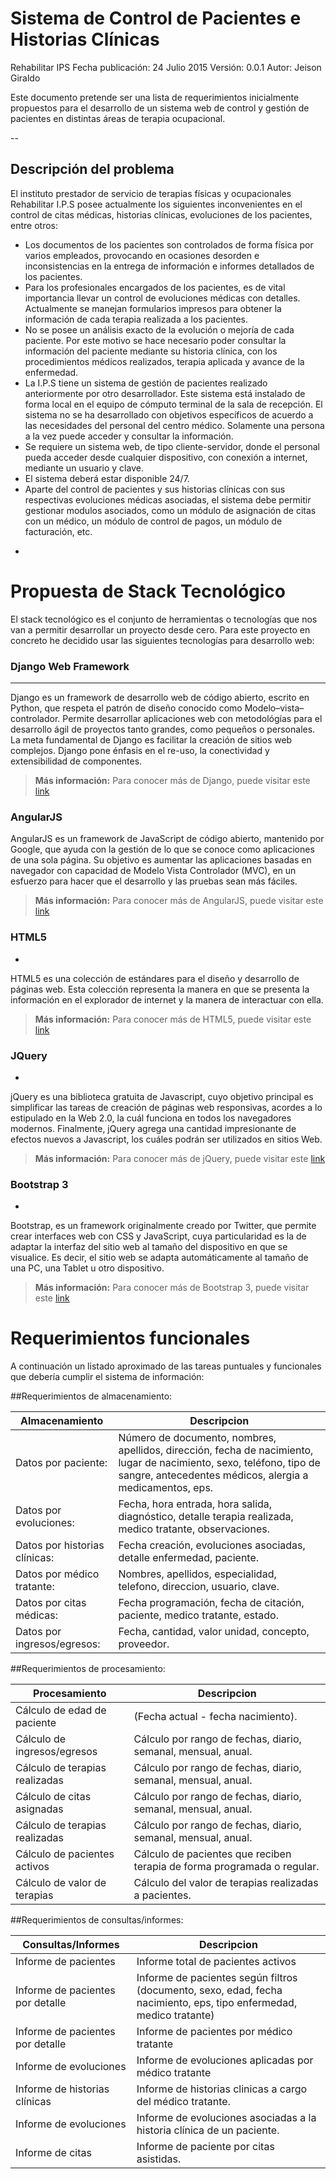 Sistema de Control de Pacientes e Historias Clínicas
===================
Rehabilitar IPS
Fecha publicación: 24 Julio 2015
Versión: 0.0.1
Autor: Jeison Giraldo


Este documento pretende ser una lista de requerimientos inicialmente propuestos para el desarrollo de un sistema web de control y gestión de pacientes en distintas áreas de terapia ocupacional.

--


Descripción del problema
-

El instituto prestador de servicio de terapias físicas y ocupacionales Rehabilitar I.P.S posee actualmente los siguientes inconvenientes en el control de citas médicas, historias clínicas, evoluciones de los pacientes, entre otros:

* Los documentos de los pacientes son controlados de forma física por varios empleados, provocando en ocasiones desorden e inconsistencias en la entrega de información e informes detallados de los pacientes.
* Para los profesionales encargados de los pacientes, es de vital importancia llevar un control de evoluciones médicas con detalles. Actualmente se manejan formularios impresos para obtener la información de cada terapia realizada a los pacientes.
* No se posee un análisis exacto de la evolución o mejoría de cada paciente. Por este motivo se hace necesario poder consultar la información del paciente mediante su historia clínica, con los procedimientos médicos realizados, terapia aplicada y avance de la enfermedad.
* La I.P.S tiene un sistema de gestión de pacientes realizado anteriormente por otro desarrollador. Este sistema está instalado de forma local en el equipo de cómputo terminal de la sala de recepción. El sistema no se ha desarrollado con objetivos específicos de acuerdo a las necesidades del personal del centro médico. Solamente una persona a la vez puede acceder y consultar la información.
* Se requiere un sistema web, de tipo cliente-servidor, donde el personal pueda acceder desde cualquier dispositivo, con conexión a internet, mediante un usuario y clave.
* El sistema deberá estar disponible 24/7.
* Aparte del control de pacientes y sus historias clínicas con sus respectivas evoluciones médicas asociadas, el sistema debe permitir gestionar modulos asociados, como un módulo de asignación de citas con un médico, un módulo de control de pagos, un módulo de facturación, etc.

-

Propuesta de Stack Tecnológico
==============================

El stack tecnológico es el conjunto de herramientas o tecnologías que nos van a permitir desarrollar un proyecto desde cero. Para este proyecto en concreto he decidido usar las siguientes tecnologías para desarrollo web:

### Django Web Framework
---
Django es un framework de desarrollo web de código abierto, escrito en Python, que respeta el patrón de diseño conocido como Modelo–vista–controlador. Permite desarrollar aplicaciones web con metodológías para el desarrollo ágil de proyectos tanto grandes, como pequeños o personales. La meta fundamental de Django es facilitar la creación de sitios web complejos. Django pone énfasis en el re-uso, la conectividad y extensibilidad de componentes.

> **Más información:** Para conocer más de Django, puede visitar este [link][1]

### AngularJS

AngularJS es un framework de JavaScript de código abierto, mantenido por Google, que ayuda con la gestión de lo que se conoce como aplicaciones de una sola página. Su objetivo es aumentar las aplicaciones basadas en navegador con capacidad de Modelo Vista Controlador (MVC), en un esfuerzo para hacer que el desarrollo y las pruebas sean más fáciles.

> **Más información:** Para conocer más de AngularJS, puede visitar este [link][2]

### HTML5
-
HTML5 es una colección de estándares para el diseño y desarrollo de páginas web. Esta colección representa la manera en que se presenta la información en el explorador de internet y la manera de interactuar con ella.

> **Más información:** Para conocer más de HTML5, puede visitar este [link][3]

### JQuery
-
jQuery es una biblioteca gratuita de Javascript, cuyo objetivo principal es simplificar las tareas de creación de páginas web responsivas, acordes a lo estipulado en la Web 2.0, la cuál funciona en todos los navegadores modernos.  Finalmente, jQuery agrega una cantidad impresionante de efectos nuevos a Javascript, los cuáles podrán ser utilizados en sitios Web.

> **Más información:** Para conocer más de jQuery, puede visitar este [link][4]

### Bootstrap 3
-
Bootstrap, es un framework originalmente creado por Twitter, que permite crear interfaces web con CSS y JavaScript, cuya particularidad es la de adaptar la interfaz del sitio web al tamaño del dispositivo en que se visualice. Es decir, el sitio web se adapta automáticamente al tamaño de una PC, una Tablet u otro dispositivo.

> **Más información:** Para conocer más de Bootstrap 3, puede visitar este [link][5]


Requerimientos funcionales
==========================
A continuación un listado aproximado de las tareas puntuales y funcionales que debería cumplir el sistema de información:

##Requerimientos de almacenamiento:


Almacenamiento     | Descripcion
 ---- | ---
Datos por paciente: | Número de documento, nombres, apellidos, dirección, fecha de nacimiento, lugar de nacimiento, sexo, teléfono, tipo de sangre, antecedentes médicos, alergia a medicamentos, eps.
Datos por evoluciones:    | Fecha, hora entrada, hora salida, diagnóstico, detalle terapia realizada, medico tratante, observaciones.
Datos por historias clínicas:     | Fecha creación, evoluciones asociadas, detalle enfermedad, paciente.
Datos por médico tratante: | Nombres, apellidos, especialidad, telefono, direccion, usuario, clave.
Datos por citas médicas: | Fecha programación, fecha de citación, paciente, medico tratante, estado.
Datos por ingresos/egresos: | Fecha, cantidad, valor unidad, concepto, proveedor.

##Requerimientos de procesamiento:

Procesamiento | Descripcion
 ---- | ----
Cálculo de edad de paciente | (Fecha actual - fecha nacimiento).
Cálculo de ingresos/egresos | Cálculo por rango de fechas, diario, semanal, mensual, anual.
Cálculo de terapias realizadas | Cálculo por rango de fechas, diario, semanal, mensual, anual.
Cálculo de citas asignadas | Cálculo por rango de fechas, diario, semanal, mensual, anual.
Cálculo de terapias realizadas | Cálculo por rango de fechas, diario, semanal, mensual, anual.
Cálculo de pacientes activos | Cálculo de pacientes que reciben terapia de forma programada o regular.
Cálculo de valor de terapias | Cálculo del valor de terapias realizadas a pacientes.

##Requerimientos de consultas/informes:

Consultas/Informes | Descripcion
---- | ----
Informe de pacientes | Informe total de pacientes activos
Informe de pacientes por detalle | Informe de pacientes según filtros (documento, sexo, edad, fecha nacimiento, eps, tipo enfermedad, medico tratante)
Informe de pacientes por detalle | Informe de pacientes por médico tratante
Informe de evoluciones | Informe de evoluciones aplicadas por médico tratante
Informe de historias clínicas | Informe de historias clinicas a cargo del médico tratante.
Informe de evoluciones | Informe de evoluciones asociadas a la historia clínica de un paciente.
Informe de citas | Informe de paciente por citas asistidas.


[1]: http://www.djangoproject.com/
[2]: https://angularjs.org/
[3]: https://es.wikipedia.org/wiki/HTML5/
[4]: http://www.jquery.com/
[5]: http://www.getbootstrap.com/